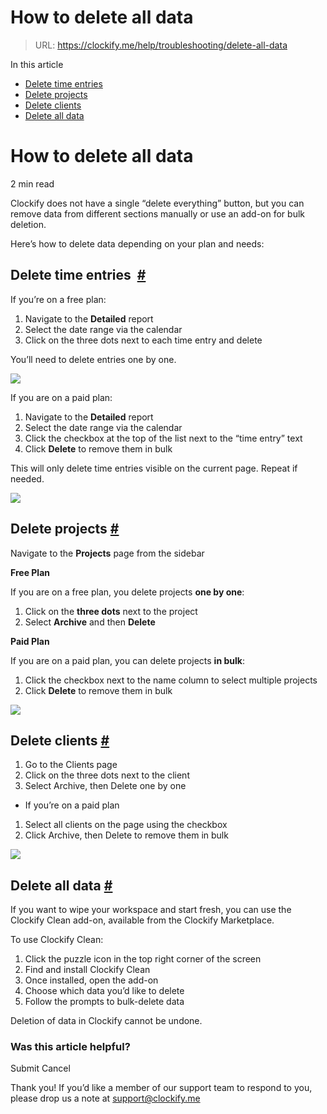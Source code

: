 # How to delete all data

> URL: https://clockify.me/help/troubleshooting/delete-all-data

In this article

* [Delete time entries](#delete-time-entries )
* [Delete projects](#delete-projects)
* [Delete clients](#delete-clients)
* [Delete all data](#delete-all-data)

# How to delete all data

2 min read

Clockify does not have a single “delete everything” button, but you can remove data from different sections manually or use an add-on for bulk deletion.

Here’s how to delete data depending on your plan and needs:

## Delete time entries  [#](#delete-time-entries)

If you’re on a free plan:

1. Navigate to the **Detailed** report
2. Select the date range via the calendar
3. Click on the three dots next to each time entry and delete

You’ll need to delete entries one by one.

![](https://clockify.me/help/wp-content/uploads/2025/06/AD_4nXc5bZpX2OQUm1LvXzCKt5ToEWadbmPXGGQZHXRLdsF1e9Z1AHWXczehp3NHwIqAXAvmA0Hc8VHyybnI1TpJLFSfk0Z33Ye1r6ZsawD4tvtq7g2JVcZWZlncnH_NYDJCaEweHW3wdw.png)

If you are on a paid plan:

1. Navigate to the **Detailed** report
2. Select the date range via the calendar
3. Click the checkbox at the top of the list next to the “time entry” text
4. Click **Delete** to remove them in bulk

This will only delete time entries visible on the current page. Repeat if needed.

![](https://clockify.me/help/wp-content/uploads/2025/06/AD_4nXeVbcdeKf0V9Az5htpVWjxielYC_ebB7UxNdXyOtzyA2zzd-x4y2mAuBXGvYmL0cjTUrnutwvjfrk6a7N1J9SFMACH16s98jOqaAoKarMu-tLOcmPWijbbs0gFw4dFu6OtVdVfP4w.png)

## Delete projects [#](#delete-projects)

Navigate to the **Projects** page from the sidebar

**Free Plan**



If you are on a free plan, you delete projects **one by one**:

1. Click on the **three dots** next to the project
2. Select **Archive** and then **Delete**

**Paid Plan**

If you are on a paid plan, you can delete projects **in bulk**:

1. Click the checkbox next to the name column to select multiple projects
2. Click **Delete** to remove them in bulk

![](https://clockify.me/help/wp-content/uploads/2025/06/AD_4nXfEQvMD8_OXaq2PmnWABOiCVCFnVUEYvC1yNPQ-CjfjawAenJiLYX90tHDGOPyIkz0WhktvSDt99KuaPYlZ08W3X8SzM_SEFN6AFQvJf2CyHKxxBjiQdnjtwt4XHl2DTuoY6qmpiA.png)

## Delete clients [#](#delete-clients)

1. Go to the Clients page
2. Click on the three dots next to the client
3. Select Archive, then Delete one by one

* If you’re on a paid plan

1. Select all clients on the page using the checkbox
2. Click Archive, then Delete to remove them in bulk

![](https://clockify.me/help/wp-content/uploads/2025/06/AD_4nXdt7ru3RjpVZXoMQT8onMBYnXz5TczAtw61qiHaHZizU4zIuM37VRA9hIoq2h5h_O2CKcb2RyvtPGfkqRJxFV7f9crB3IAj6s03KQpP0F5Uexv0Gd22gDAEFdD5NUEunIffHdxf.png)

## Delete all data [#](#delete-all-data)

If you want to wipe your workspace and start fresh, you can use the Clockify Clean add-on, available from the Clockify Marketplace.

To use Clockify Clean:

1. Click the puzzle icon in the top right corner of the screen
2. Find and install Clockify Clean
3. Once installed, open the add-on
4. Choose which data you’d like to delete
5. Follow the prompts to bulk-delete data

Deletion of data in Clockify cannot be undone.

### Was this article helpful?

Submit
Cancel

Thank you! If you’d like a member of our support team to respond to you, please drop us a note at support@clockify.me